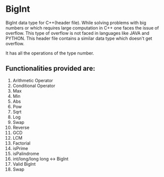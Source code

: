 # BigInt
BigInt data type for C++(header file).
While solving problems with big numbers or which requires large computation in C++ one faces the issue of overflow. This type of overflow is not faced in languages like JAVA and PYTHON. This header file contains a similar data type which doesn't get overflow.

It has all the operations of the type number. 
## Functionalities provided are:
1. Arithmetic Operator
2. Conditional Operator
3. Max 
4. Min
5. Abs
6. Pow
7. Sqrt
8. Log
9. Swap
10. Reverse
11. GCD
12. LCM
13. Factorial
14. isPrime
15. isPalindrome
16. int/long/long long <-> BigInt
17. Valid BigInt
18. Swap
